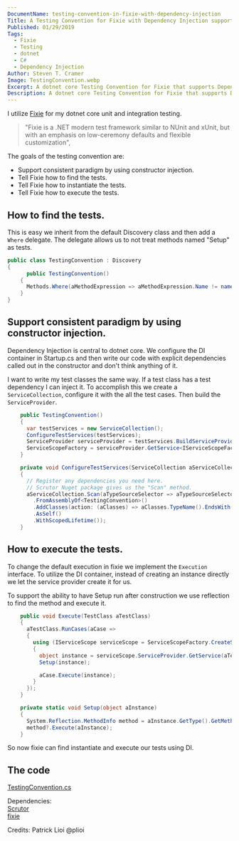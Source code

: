 ```yaml
---
DocumentName: testing-convention-in-fixie-with-dependency-injection
Title: A Testing Convention for Fixie with Dependency Injection support
Published: 01/29/2019
Tags: 
  - Fixie 
  - Testing 
  - dotnet 
  - C#
  - Dependency Injection
Author: Steven T. Cramer
Image: TestingConvention.webp
Excerpt: A dotnet core Testing Convention for Fixie that supports Dependency Injection
Description: A dotnet core Testing Convention for Fixie that supports Dependency Injection
---
```


I utilize [Fixie](http://fixie.github.io/) for my dotnet core unit and integration testing.

> "Fixie is a .NET modern test framework similar to NUnit and xUnit, but with an emphasis on low-ceremony defaults and flexible customization", 

The goals of the testing convention are:
* Support consistent paradigm by using constructor injection.
* Tell Fixie how to find the tests.
* Tell Fixie how to instantiate the tests.
* Tell Fixie how to execute the tests.

## How to find the tests.

This is easy we inherit from the default Discovery class and then add a `Where` delegate.  The delegate allows us to not treat methods named "Setup" as tests.

```csharp
public class TestingConvention : Discovery 
{
      public TestingConvention()
    {
      Methods.Where(aMethodExpression => aMethodExpression.Name != nameof(Setup));
    }
}
```

## Support consistent paradigm by using constructor injection.
Dependency Injection is central to dotnet core.  We configure the DI container in Startup.cs and then write our code with explicit dependencies called out in the constructor and don't think anything of it.

I want to write my test classes the same way.  If a test class has a test dependency I can inject it.  To accomplish this we create a `ServiceCollection`,
configure it with the all the test cases. Then build the `ServiceProvider`.

```csharp
    public TestingConvention()
    {
      var testServices = new ServiceCollection();
      ConfigureTestServices(testServices);
      ServiceProvider serviceProvider = testServices.BuildServiceProvider();
      ServiceScopeFactory = serviceProvider.GetService<IServiceScopeFactory>();
    }

    private void ConfigureTestServices(ServiceCollection aServiceCollection)
    {
      // Register any dependencies you need here.
      // Scrutor Nuget package gives us the "Scan" method.
      aServiceCollection.Scan(aTypeSourceSelector => aTypeSourceSelector
        .FromAssemblyOf<TestingConvention>()
        .AddClasses(action: (aClasses) => aClasses.TypeName().EndsWith("Tests"))
        .AsSelf()
        .WithScopedLifetime());
    }
```

## How to execute the tests.

To change the default execution in fixie we implement the `Execution` interface.
To utilize the DI container, instead of creating an instance directly we let the service provider create it for us.

To support the ability to have Setup run after construction we use reflection to find the method and execute it.

```csharp
    public void Execute(TestClass aTestClass)
    {
      aTestClass.RunCases(aCase =>
      {
        using (IServiceScope serviceScope = ServiceScopeFactory.CreateScope())
        {
          object instance = serviceScope.ServiceProvider.GetService(aTestClass.Type);
          Setup(instance);

          aCase.Execute(instance);
        }
      });
    }

    private static void Setup(object aInstance)
    {
      System.Reflection.MethodInfo method = aInstance.GetType().GetMethod(nameof(Setup));
      method?.Execute(aInstance);
    }
```

So now fixie can find instantiate and execute our tests using DI.

## The code
[TestingConvention.cs](https://github.com/TimeWarpEngineering/blazor-state/blob/master/test/BlazorState.Server.Integration.Tests/Infrastructure/TestingConvention.cs)

Dependencies:  
[Scrutor](https://github.com/khellang/Scrutor)  
[fixie](http://fixie.github.io/)  

Credits: Patrick Lioi @plioi
